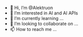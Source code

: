 - 👋 Hi, I’m @Alektruon
- 👀 I’m interested in AI and AI APIs
- 🌱 I’m currently learning ...
- 💞️ I’m looking to collaborate on ...
- 📫 How to reach me ...

<!---
Alektruon/Alektruon is a ✨ special ✨ repository because its `README.md` (this file) appears on your GitHub profile.
You can click the Preview link to take a look at your changes.
--->
